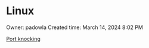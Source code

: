 # Linux

Owner: padowla
Created time: March 14, 2024 8:02 PM

[Port knocking](Linux%20ba007a4f34e14f8bba7cfb9a7f63f235/Port%20knocking%205390b3be3d874d80a2188bc567f888a3.md)

#
